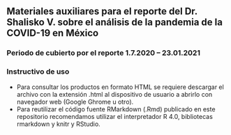 ## Materiales auxiliares para el reporte del Dr. Shalisko V. sobre el análisis de la pandemia de la COVID-19 en México
### Periodo de cubierto por el reporte 1.7.2020 – 23.01.2021
### Instructivo de uso
* Para consultar los productos en formato HTML se requiere descargar el archivo con la extensión .html al dispositivo de usuario a abrirlo con navegador web (Google Ghrome u otro).
* Para reutilizar el código fuente RMarkdown (.Rmd) publicado en este repositorio recomendamos utilizar el interpretador R 4.0, bibliotecas rmarkdown y knitr y RStudio.

